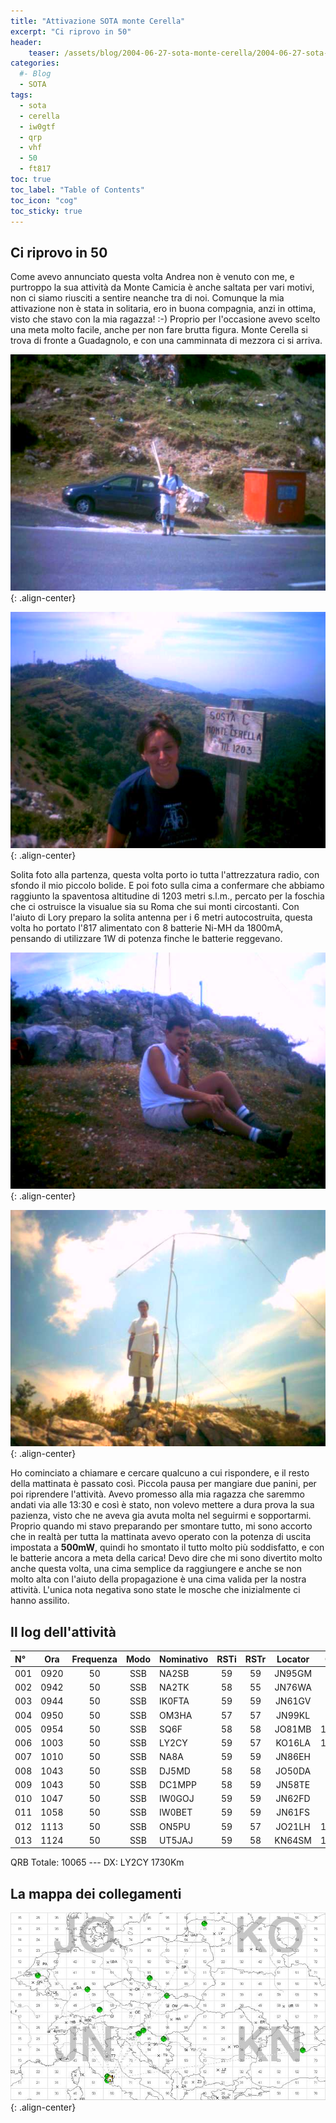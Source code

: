 ```yaml
---
title: "Attivazione SOTA monte Cerella"
excerpt: "Ci riprovo in 50"
header: 
    teaser: /assets/blog/2004-06-27-sota-monte-cerella/2004-06-27-sota-monte-cerella-teaser.jpg
categories:
  #- Blog
  - SOTA
tags:
  - sota
  - cerella
  - iw0gtf
  - qrp
  - vhf
  - 50
  - ft817
toc: true
toc_label: "Table of Contents"
toc_icon: "cog"
toc_sticky: true
---
```


## Ci riprovo in 50

Come avevo annunciato questa volta Andrea non è venuto con me, e purtroppo la sua attività da Monte Camicia è anche saltata per vari motivi, non ci siamo riusciti a sentire neanche tra di noi. Comunque la mia attivazione non è stata in solitaria, ero in buona compagnia, anzi in ottima, visto che stavo con la mia ragazza! :-)
Proprio per l'occasione avevo scelto una meta molto facile, anche per non fare brutta figura. Monte Cerella si trova di fronte a Guadagnolo, e con una camminnata di mezzora ci si arriva.

![Prima dell'ascesa al Cerella](/assets/blog/2004-06-27-sota-monte-cerella/2004-06-27-sota-monte-cerella-01.jpg){: .align-center}

![Lory sulla cima](/assets/blog/2004-06-27-sota-monte-cerella/2004-06-27-sota-monte-cerella-02.jpg){: .align-center}

Solita foto alla partenza, questa volta porto io tutta l'attrezzatura radio, con sfondo il mio piccolo bolide. E poi foto sulla cima a confermare che abbiamo raggiunto la spaventosa altitudine di 1203 metri s.l.m., percato per la foschia che ci ostruisce la visualue sia su Roma che sui monti circostanti. Con l'aiuto di Lory preparo la solita antenna per i 6 metri autocostruita, questa volta ho portato l'817 alimentato con 8 batterie Ni-MH da 1800mA, pensando di utilizzare 1W di potenza finche le batterie reggevano.

![Io durante le chiamate](/assets/blog/2004-06-27-sota-monte-cerella/2004-06-27-sota-monte-cerella-03.jpg){: .align-center}

![Il dipolo dei 6 metri in bella vista](/assets/blog/2004-06-27-sota-monte-cerella/2004-06-27-sota-monte-cerella-04.jpg){: .align-center}

Ho cominciato a chiamare e cercare qualcuno a cui rispondere, e il resto della mattinata è passato così. Piccola pausa per mangiare due panini, per poi riprendere l'attività. Avevo promesso alla mia ragazza che saremmo andati via alle 13:30 e così è stato, non volevo mettere a dura prova la sua pazienza, visto che ne aveva gia avuta molta nel seguirmi e sopportarmi.
Proprio quando mi stavo preparando per smontare tutto, mi sono accorto che in realtà per tutta la mattinata avevo operato con la potenza di uscita impostata a **500mW**, quindi ho smontato il tutto molto più soddisfatto, e con le batterie ancora a meta della carica!
Devo dire che mi sono divertito molto anche questa volta, una cima semplice da raggiungere e anche se non molto alta con l'aiuto della propagazione è una cima valida per la nostra attività. L'unica nota negativa sono state le mosche che inizialmente ci hanno assilito.

## Il log dell'attività

|N°|Ora|Frequenza|Modo|Nominativo|RSTi|RSTr|Locator|QRB|
|:---|:---:|:---:|:---:|:---|:---:|:---:|:---:|---:|
|001|0920|50|SSB|NA2SB|59|59|JN95GM|611|
|002|0942|50|SSB|NA2TK|58|55|JN76WA|517|
|003|0944|50|SSB|IK0FTA|59|59|JN61GV|21|
|004|0950|50|SSB|OM3HA|57|57|JN99KL|962|
|005|0954|50|SSB|SQ6F|58|58|JO81MB|1065|
|006|1003|50|SSB|LY2CY|59|57|KO16LA|1730|
|007|1010|50|SSB|NA8A|59|59|JN86EH|564|
|008|1043|50|SSB|DJ5MD|58|58|JO50DA|919|
|009|1043|50|SSB|DC1MPP|58|59|JN58TE|701|
|010|1047|50|SSB|IW0GOJ|59|59|JN62FD|36|
|011|1058|50|SSB|IW0BET|59|59|JN61FS|33|
|012|1113|50|SSB|ON5PU|59|57|JO21LH|1201|
|013|1124|50|SSB|UT5JAJ|59|58|KN64SM|1705|

QRB Totale: 10065 --- DX: LY2CY 1730Km

## La mappa dei collegamenti

![La mappa dei collegamenti](/assets/blog/2004-06-27-sota-monte-cerella/2004-06-27-sota-monte-cerella-05.jpg){: .align-center}
